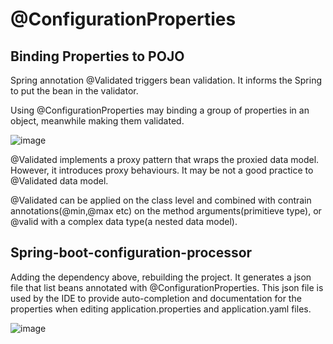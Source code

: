 # @ConfigurationProperties

## Binding Properties to POJO

Spring annotation @Validated triggers bean validation. It informs the Spring to put the bean in the validator.

Using @ConfigurationProperties may binding a group of properties in an object, meanwhile making them validated.

![image](https://user-images.githubusercontent.com/17804600/88745882-6118f780-d14b-11ea-9819-191a25118ddc.png)

@Validated implements a proxy pattern that wraps the proxied data model. However, it introduces proxy behaviours. It may be not a good practice to @Validated data model.

@Validated can be applied on the class level and combined with contrain annotations(@min,@max etc) on the method arguments(primitieve type), 
or @valid with a complex data type(a nested data model).


## Spring-boot-configuration-processor

Adding the dependency above, rebuilding the project. It generates a json file that list beans annotated with @ConfigurationProperties. 
This json file is used by the IDE to provide auto-completion and documentation for the properties when editing application.properties and application.yaml files.

![image](https://user-images.githubusercontent.com/17804600/88746526-0ed8d600-d14d-11ea-81e6-c77b576ecd8a.png)


